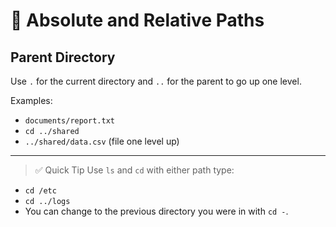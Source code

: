 # 📂 Absolute and Relative Paths

## Parent Directory
Use `.` for the current directory and `..` for the parent to go up one level.

Examples:
- `documents/report.txt`
- `cd ../shared`
- `../shared/data.csv` (file one level up)

---
> ✅ Quick Tip
Use `ls` and `cd` with either path type:
- `cd /etc`
- `cd ../logs`
- You can change to the previous directory you were in with `cd -`.

